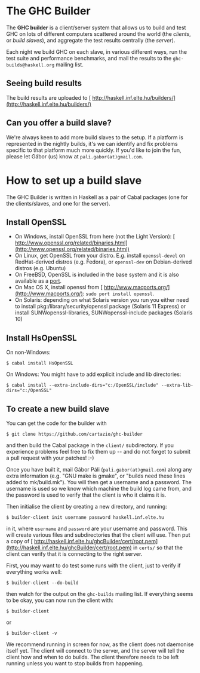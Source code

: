 # The GHC Builder



The **GHC builder** is a client/server system that allows us to build and test GHC on lots of different computers scattered around the world (the *clients*, or *build slaves*), and aggregate the test results centrally (the *server*).



Each night we build GHC on each slave, in various different ways, run the test suite and performance benchmarks, and mail the results to the `ghc-builds@haskell.org` mailing list.  


## Seeing build results



The build results are uploaded to [
http://haskell.inf.elte.hu/builders/](http://haskell.inf.elte.hu/builders/)


## Can you offer a build slave?



We're always keen to add more build slaves to the setup. If a platform is represented in the nightly builds, it's we can identify and fix problems specific to that platform much more quickly.  If you'd like to join the fun, please let Gábor (us) know at `pali.gabor(at)gmail.com`. 


# How to set up a build slave



The GHC Builder is written in Haskell as a pair of Cabal packages (one for the clients/slaves, and one for the server).


## Install OpenSSL


- On Windows, install OpenSSL from here (not the Light Version): [
  http://www.openssl.org/related/binaries.html](http://www.openssl.org/related/binaries.html)
- On Linux, get OpenSSL from your distro.  E.g. install `openssl-devel` on RedHat-derived distros (e.g. Fedora), or `openssl-dev` on Debian-derived distros (e.g. Ubuntu)
- On FreeBSD, OpenSSL is included in the base system and it is also available as a [
  port](http://www.freshports.org/security/openssl).
- On Mac OS X, install openssl from [
  http://www.macports.org/](http://www.macports.org/): `sudo port install openssl`.
- On Solaris: depending on what Solaris version you run you either need to install pkg:/library/security/openssl package (Solaris 11 Express) or install SUNWopenssl-libraries, SUNWopenssl-include packages (Solaris 10)

## Install HsOpenSSL



On non-Windows:


```wiki
$ cabal install HsOpenSSL
```


On Windows: You might have to add explicit include and lib directories:


```wiki
$ cabal install --extra-include-dirs="c:/OpenSSL/include" --extra-lib-dirs="c:/OpenSSL"
```

## To create a new build slave



You can get the code for the builder with


```wiki
$ git clone https://github.com/cartazio/ghc-builder
```


and then build the Cabal package in the `client/` subdirectory.  If you experience problems feel free to fix them up -- and do not forget to submit a pull request with your patches! :-)



Once you have built it, mail Gábor Páli (`pali.gabor(at)gmail.com`) along any extra information (e.g. "GNU make is gmake", or "builds need these lines added to mk/build.mk").  You will then get a username and a password.  The username is used so we know which machine the build log came from, and the password is used to verify that the client is who it claims it is.



Then initialise the client by creating a new directory, and running:


```wiki
$ builder-client init username password haskell.inf.elte.hu
```


in it, where `username` and `password` are your username and password. This will create various files and subdirectories that the client will use. Then put a copy of [
http://haskell.inf.elte.hu/ghcBuilder/cert/root.pem](http://haskell.inf.elte.hu/ghcBuilder/cert/root.pem) in `certs/` so that the client can verify that it is connecting to the right server.



First, you may want to do test some runs with the client, just to verify if everything works well:


```wiki
$ builder-client --do-build
```


then watch for the output on the `ghc-builds` mailing list.  If everything seems to be okay, you can now run the client with:


```wiki
$ builder-client
```


or


```wiki
$ builder-client -v
```


We recommend running in screen for now, as the client does not daemonise itself yet. The client will connect to the server, and the server will tell the client how and when to do builds. The client therefore needs to be left running unless you want to stop builds from happening.


